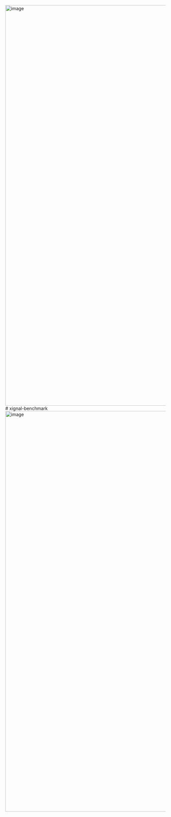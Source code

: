 <img width="2514" height="1259" alt="image" src="https://github.com/user-attachments/assets/26f363dd-1956-4844-b6e0-2997d097d04b" /># xignal-benchmark
<img width="2514" height="1259" alt="image" src="https://github.com/user-attachments/assets/adbc216b-fc09-4770-a670-42322b20e593" />
